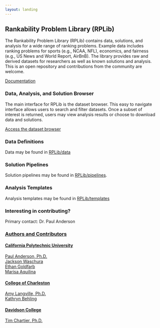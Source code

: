 ```yaml
---
layout: landing
---
```


## Rankability Problem Library (RPLib)

The Rankability Problem Library (RPLib) contains data, solutions, and analysis for a wide range of ranking problems. Example data includes ranking problems for sports (e.g., NCAA, NFL), economics, and fairness (e.g., US News and World Report, AirBnB). The library provides raw and derived datasets for researchers as well as known solutions and analysis. This is an open repository and contributions from the community are welcome. 

[Documentation](doc_root.md)<br/>

### Data, Analysis, and Solution Browser
The main interface for RPLib is the dataset browser. This easy to navigate interface allows users to search and filter datasets. Once a subset of interest is returned, users may view analysis results or choose to download data and solutions.

[Access the dataset browser](dataset_search.md)<br/>

### Data Definitions
Data may be found in [RPLib/data](https://github.com/IGARDS/RPLib/tree/main/data)

### Solution Pipelines
Solution pipelines may be found in [RPLib/pipelines](https://github.com/IGARDS/RPLib/tree/main/pipelines).

### Analysis Templates
Analysis templates may be found in [RPLib/templates](https://github.com/IGARDS/RPLib/tree/main/templates)

### Interesting in contributing?
Primary contact: Dr. Paul Anderson <a href="mailto:pander14@calpoly.edu">
  
### Authors and Contributors
#### California Polytechnic University
Paul Anderson, Ph.D.<br/>
Jackson Waschura<br/>
Ethan Goldfarb<br/>
Marisa Aquilina

#### College of Charleston
Amy Langville, Ph.D.<br/>
Kathryn Behling

#### Davidson College
Tim Chartier, Ph.D.
